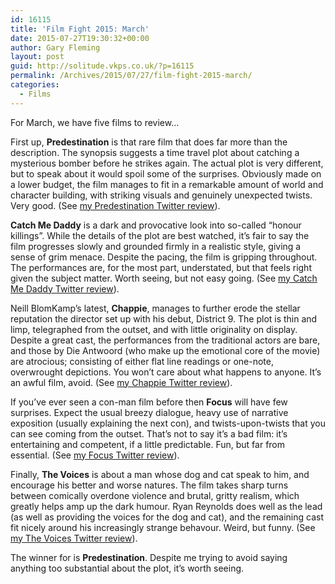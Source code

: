```yaml
---
id: 16115
title: 'Film Fight 2015: March'
date: 2015-07-27T19:30:32+00:00
author: Gary Fleming
layout: post
guid: http://solitude.vkps.co.uk/?p=16115
permalink: /Archives/2015/07/27/film-fight-2015-march/
categories:
  - Films
---
```

For March, we have five films to review&#8230;

First up, **Predestination** is that rare film that does far more than the description. The synopsis suggests a time travel plot about catching a mysterious bomber before he strikes again. The actual plot is very different, but to speak about it would spoil some of the surprises. Obviously made on a lower budget, the film manages to fit in a remarkable amount of world and character building, with striking visuals and genuinely unexpected twists. Very good. (See [my Predestination Twitter review](https://twitter.com/garyfleming/status/573616217455468545)).

**Catch Me Daddy** is a dark and provocative look into so-called &#8220;honour killings&#8221;. While the details of the plot are best watched, it&#8217;s fair to say the film progresses slowly and grounded firmly in a realistic style, giving a sense of grim menace. Despite the pacing, the film is gripping throughout. The performances are, for the most part, understated, but that feels right given the subject matter. Worth seeing, but not easy going. (See [my Catch Me Daddy Twitter review](https://twitter.com/garyfleming/status/573616553754779649)).

Neill BlomKamp&#8217;s latest, **Chappie**, manages to further erode the stellar reputation the director set up with his debut, District 9. The plot is thin and limp, telegraphed from the outset, and with little originality on display. Despite a great cast, the performances from the traditional actors are bare, and those by Die Antwoord (who make up the emotional core of the movie) are atrocious; consisting of either flat line readings or one-note, overwrought depictions. You won&#8217;t care about what happens to anyone. It&#8217;s an awful film, avoid. (See [my Chappie Twitter review](https://twitter.com/garyfleming/status/577184129646772224)).

If you&#8217;ve ever seen a con-man film before then **Focus** will have few surprises. Expect the usual breezy dialogue, heavy use of narrative exposition (usually explaining the next con), and twists-upon-twists that you can see coming from the outset. That&#8217;s not to say it&#8217;s a bad film: it&#8217;s entertaining and competent, if a little predictable. Fun, but far from essential. (See [my Focus Twitter review](https://twitter.com/garyfleming/status/579625240046747648)).

Finally, **The Voices** is about a man whose dog and cat speak to him, and encourage his better and worse natures. The film takes sharp turns between comically overdone violence and brutal, gritty realism, which greatly helps amp up the dark humour. Ryan Reynolds does well as the lead (as well as providing the voices for the dog and cat), and the remaining cast fit nicely around his increasingly strange behavour. Weird, but funny. (See [my The Voices Twitter review](https://twitter.com/garyfleming/status/583001189375049731)).

The winner for is **Predestination**. Despite me trying to avoid saying anything too substantial about the plot, it&#8217;s worth seeing.